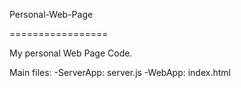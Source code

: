 Personal-Web-Page

=================

My personal Web Page Code.

Main files:
 -ServerApp: server.js
 -WebApp: index.html
